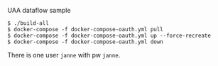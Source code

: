 UAA dataflow sample

```
$ ./build-all
$ docker-compose -f docker-compose-oauth.yml pull
$ docker-compose -f docker-compose-oauth.yml up --force-recreate
$ docker-compose -f docker-compose-oauth.yml down
```
There is one user `janne` with pw `janne`.

